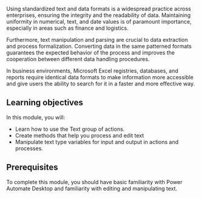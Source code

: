 Using standardized text and data formats is a widespread practice across enterprises, ensuring the integrity and the readability of data. Maintaining uniformity in numerical, text, and date values is of paramount importance, especially in areas such as finance and logistics. 

Furthermore, text manipulation and parsing are crucial to data extraction and process formalization. Converting data in the same patterned formats guarantees the expected behavior of the process and improves the cooperation between different data handling procedures.

In business environments, Microsoft Excel registries, databases, and reports require identical data formats to make information more accessible and give users the ability to search for it in a faster and more effective way. 

## Learning objectives

In this module, you will:

- Learn how to use the Text group of actions.
- Create methods that help you process and edit text
- Manipulate text type variables for input and output in actions and processes.

## Prerequisites

To complete this module, you should have basic familiarity with Power Automate Desktop and familiarity with editing and manipulating text.

